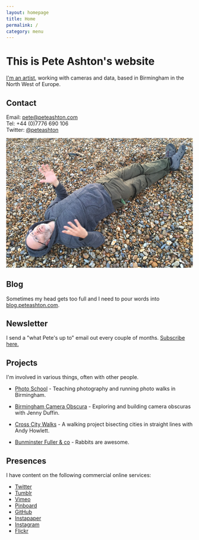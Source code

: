 ```yaml
---
layout: homepage
title: Home
permalink: /
category: menu
---
```


# This is Pete Ashton's website

[I'm an artist](http://art.peteashton.com), working with cameras and data, based in Birmingham in the North West of Europe.

## Contact

Email: pete@peteashton.com  
Tel: +44 (0)7776 690 106  
Twitter: [@peteashton](http://twitter.com/peteashton)

![](images/29245876503_038141b55f_o.jpg)

## Blog

Sometimes my head gets too full and I need to pour words into [blog.peteashton.com](http://blog.peteashton.com).

## Newsletter

I send a "what Pete's up to" email out every couple of months. [Subscribe here.](http://eepurl.com/bSB4Kn)


## Projects

I'm involved in various things, often with other people. 

-	[Photo School](http://photo-school.co.uk) - Teaching photography and running photo walks in Birmingham. 
 
-	[Birmingham Camera Obscura](http://bhamobscura.com) - Exploring and building camera obscuras with Jenny Duffin.  

-	[Cross City Walks](http://xcw.org.uk) - A walking project bisecting cities in straight lines with Andy Howlett.

-	[Bunminster Fuller & co](http://bunminster.uk) - Rabbits are awesome.  

## Presences

I have content on the following commercial online services:

-	[Twitter](https://twitter.com/peteashton)  
-	[Tumblr](http://peteashton.tumblr.com)  
-	[Vimeo](http://vimeo.com/peteashton/)
-	[Pinboard](https://pinboard.in/u:peteashton/)  
-	[GitHub](https://github.com/peteash10) 
-	[Instapaper](https://www.instapaper.com/p/peteashton) 
-	[Instagram](https://www.instagram.com/peteashton/)  
-	[Flickr](https://www.flickr.com/photos/peteashton/)

